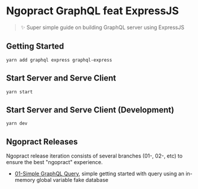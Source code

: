 # Ngopract GraphQL feat ExpressJS
> :sparkles: Super simple guide on building GraphQL server using ExpressJS

## Getting Started
``yarn add graphql express graphql-express``

## Start Server and Serve Client
``yarn start``

## Start Server and Serve Client (Development)
``yarn dev``

## Ngopract Releases
Ngopract release iteration consists of several branches (01-, 02-, etc) to ensure the best "ngopract" experience.

- [01-Simple GraphQL Query](https://github.com/adhywiranata/ngopract-graphl-ft-express/tree/01-simple-graphql-query), simple getting started with query using an in-memory global variable fake database